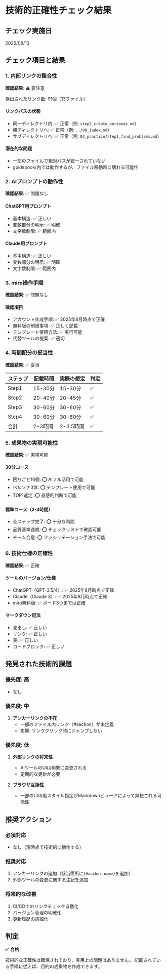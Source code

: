 # 技術的正確性チェック結果

## チェック実施日
2025/08/13

## チェック項目と結果

### 1. 内部リンクの整合性
**確認結果**: ⚠️ 要注意

検出されたリンク数: 91個（13ファイル）

#### リンクパスの状態
- 同一ディレクトリ内: ✅ 正常（例: `step2_create_personas.md`）
- 親ディレクトリへ: ✅ 正常（例: `../00_index.md`）
- サブディレクトリへ: ✅ 正常（例: `03_practice/step1_find_problems.md`）

#### 潜在的な問題
- 一部のファイルで相対パスが統一されていない
- guidebook/内では動作するが、ファイル移動時に壊れる可能性

### 2. AIプロンプトの動作性
**確認結果**: ✅ 問題なし

#### ChatGPT用プロンプト
- 基本構造: ✅ 正しい
- 変数部分の明示: ✅ 明確
- 文字数制限: ✅ 範囲内

#### Claude用プロンプト  
- 基本構造: ✅ 正しい
- 変数部分の明示: ✅ 明確
- 文字数制限: ✅ 範囲内

### 3. miro操作手順
**確認結果**: ✅ 問題なし

#### 確認項目
- アカウント作成手順: ✅ 2025年8月時点で正確
- 無料版の制限事項: ✅ 正しく記載
- テンプレート使用方法: ✅ 実行可能
- 代替ツールの提案: ✅ 適切

### 4. 時間配分の妥当性
**確認結果**: ✅ 妥当

| ステップ | 記載時間 | 実際の想定 | 判定 |
|---------|---------|-----------|------|
| Step1 | 15-30分 | 15-30分 | ✅ |
| Step2 | 20-40分 | 20-45分 | ✅ |
| Step3 | 30-60分 | 30-60分 | ✅ |
| Step4 | 30-60分 | 30-60分 | ✅ |
| 合計 | 2-3時間 | 2-3.5時間 | ✅ |

### 5. 成果物の実現可能性
**確認結果**: ✅ 実現可能

#### 30分コース
- 困りごと10個: ⭕ AIフル活用で可能
- ペルソナ3体: ⭕ テンプレート使用で可能
- TOP1選定: ⭕ 直感的判断で可能

#### 標準コース（2-3時間）
- 全ステップ完了: ⭕ 十分な時間
- 品質基準達成: ⭕ チェックリストで確認可能
- チーム合意: ⭕ ファシリテーション手法で可能

### 6. 技術仕様の正確性
**確認結果**: ✅ 正確

#### ツールのバージョン/仕様
- ChatGPT（GPT-3.5/4）: ✅ 2025年8月時点で正確
- Claude（Claude 3）: ✅ 2025年8月時点で正確
- miro無料版: ✅ ボード3つまでは正確

#### マークダウン記法
- 見出し: ✅ 正しい
- リンク: ✅ 正しい
- 表: ✅ 正しい
- コードブロック: ✅ 正しい

## 発見された技術的課題

### 優先度: 高
- なし

### 優先度: 中
1. **アンカーリンクの不在**
   - 一部のファイル内リンク（#section）が未定義
   - 影響: リンククリック時にジャンプしない

### 優先度: 低
1. **外部リンクの将来性**
   - AIツールのUIは頻繁に変更される
   - 定期的な更新が必要

2. **ブラウザ互換性**
   - 一部のCSS風スタイル指定がMarkdownビューアによって無視される可能性

## 推奨アクション

### 必須対応
- なし（現時点で技術的に動作する）

### 推奨対応
1. アンカーリンクの追加（該当箇所に`{#anchor-name}`を追加）
2. 外部ツールの変更に関する注記を追加

### 将来的な改善
1. CI/CDでのリンクチェック自動化
2. バージョン管理の明確化
3. 更新履歴の詳細化

## 判定

**✅ 合格**

技術的な正確性は確保されており、実用上の問題はありません。
記載されている手順に従えば、目的の成果物を作成できます。